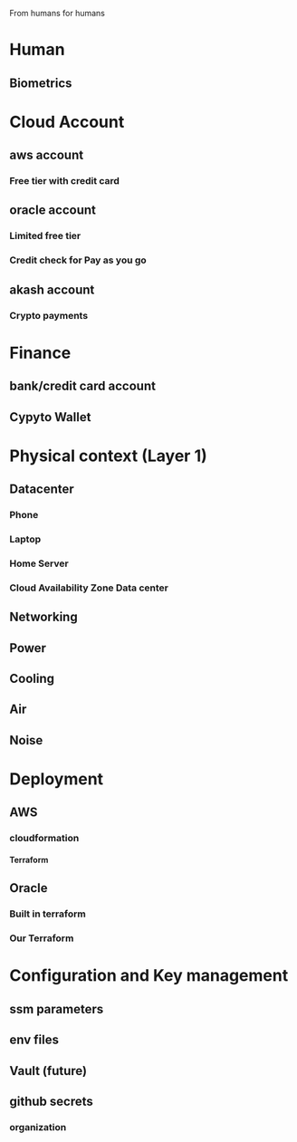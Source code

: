 From humans for humans 

# Human 
## Biometrics

# Cloud Account

## aws account 
### Free tier with credit card

## oracle account
### Limited free tier
### Credit check for Pay as you go

## akash account
### Crypto payments

# Finance
## bank/credit card account 
## Cypyto Wallet

# Physical context (Layer 1)

## Datacenter
### Phone
### Laptop
### Home Server
### Cloud Availability Zone Data center

## Networking
## Power
## Cooling
## Air
## Noise

# Deployment 
## AWS 
### cloudformation
#### Terraform 

## Oracle
### Built in terraform
### Our Terraform 

# Configuration and Key management 
## ssm parameters
## env files
## Vault (future)
## github secrets
### organization


